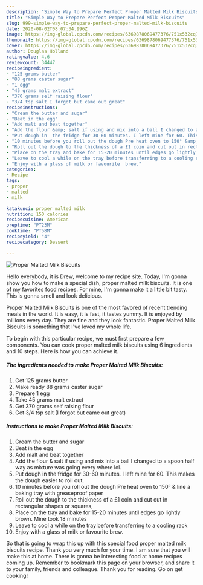 ```yaml
---
description: "Simple Way to Prepare Perfect Proper Malted Milk Biscuits"
title: "Simple Way to Prepare Perfect Proper Malted Milk Biscuits"
slug: 999-simple-way-to-prepare-perfect-proper-malted-milk-biscuits
date: 2020-08-02T08:07:34.996Z
image: https://img-global.cpcdn.com/recipes/6369878069477376/751x532cq70/proper-malted-milk-biscuits-recipe-main-photo.jpg
thumbnail: https://img-global.cpcdn.com/recipes/6369878069477376/751x532cq70/proper-malted-milk-biscuits-recipe-main-photo.jpg
cover: https://img-global.cpcdn.com/recipes/6369878069477376/751x532cq70/proper-malted-milk-biscuits-recipe-main-photo.jpg
author: Douglas Holland
ratingvalue: 4.6
reviewcount: 34447
recipeingredient:
- "125 grams butter"
- "88 grams caster sugar"
- "1 egg"
- "45 grams malt extract"
- "370 grams self raising flour"
- "3/4 tsp salt I forgot but came out great"
recipeinstructions:
- "Cream the butter and sugar"
- "Beat in the egg"
- "Add malt and beat together"
- "Add the flour &amp; salt if using and mix into a ball I changed to a spoon half way as mixture was going every where lol."
- "Put dough in  the fridge for 30-60 minutes. I left mine for 60. This makes the dough easier to roll out."
- "10 minutes before you roll out the dough Pre heat oven to 150° &amp; line a baking tray with greaseproof paper"
- "Roll out the dough to the thickness of a £1 coin and cut out in rectangular shapes or squares,"
- "Place on the tray and bake for 15-20 minutes until edges go lightly brown. Mine took 18 minutes"
- "Leave to cool a while on the tray before transferring to a cooling rack"
- "Enjoy with a glass of milk or favourite  brew."
categories:
- Recipe
tags:
- proper
- malted
- milk

katakunci: proper malted milk 
nutrition: 150 calories
recipecuisine: American
preptime: "PT23M"
cooktime: "PT58M"
recipeyield: "4"
recipecategory: Dessert

---
```



![Proper Malted Milk Biscuits](https://img-global.cpcdn.com/recipes/6369878069477376/751x532cq70/proper-malted-milk-biscuits-recipe-main-photo.jpg)

Hello everybody, it is Drew, welcome to my recipe site. Today, I'm gonna show you how to make a special dish, proper malted milk biscuits. It is one of my favorites food recipes. For mine, I'm gonna make it a little bit tasty. This is gonna smell and look delicious.

Proper Malted Milk Biscuits is one of the most favored of recent trending meals in the world. It is easy, it is fast, it tastes yummy. It is enjoyed by millions every day. They are fine and they look fantastic. Proper Malted Milk Biscuits is something that I've loved my whole life.




To begin with this particular recipe, we must first prepare a few components. You can cook proper malted milk biscuits using 6 ingredients and 10 steps. Here is how you can achieve it.

<!--inarticleads1-->

##### The ingredients needed to make Proper Malted Milk Biscuits:

1. Get 125 grams butter
1. Make ready 88 grams caster sugar
1. Prepare 1 egg
1. Take 45 grams malt extract
1. Get 370 grams self raising flour
1. Get 3/4 tsp salt (I forgot but came out great)




<!--inarticleads2-->

##### Instructions to make Proper Malted Milk Biscuits:

1. Cream the butter and sugar
1. Beat in the egg
1. Add malt and beat together
1. Add the flour &amp; salt if using and mix into a ball I changed to a spoon half way as mixture was going every where lol.
1. Put dough in  the fridge for 30-60 minutes. I left mine for 60. This makes the dough easier to roll out.
1. 10 minutes before you roll out the dough Pre heat oven to 150° &amp; line a baking tray with greaseproof paper
1. Roll out the dough to the thickness of a £1 coin and cut out in rectangular shapes or squares,
1. Place on the tray and bake for 15-20 minutes until edges go lightly brown. Mine took 18 minutes
1. Leave to cool a while on the tray before transferring to a cooling rack
1. Enjoy with a glass of milk or favourite  brew.




So that is going to wrap this up with this special food proper malted milk biscuits recipe. Thank you very much for your time. I am sure that you will make this at home. There is gonna be interesting food at home recipes coming up. Remember to bookmark this page on your browser, and share it to your family, friends and colleague. Thank you for reading. Go on get cooking!
